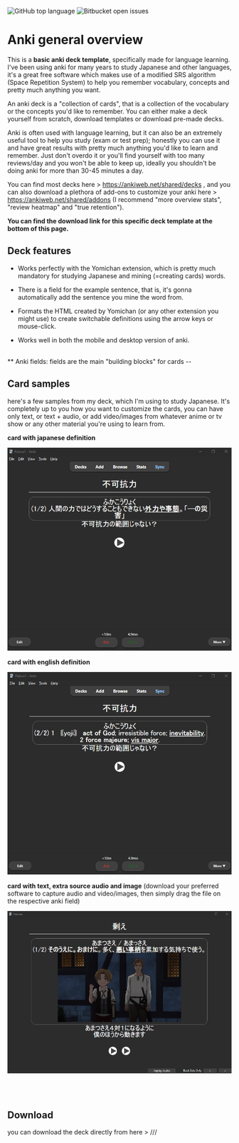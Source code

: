 ![GitHub top language](https://img.shields.io/github/languages/top/{username}/{repo-name}?color=green)
![Bitbucket open issues](https://img.shields.io/bitbucket/issues/{username}/{repo-name})
<br>
# Anki general overview
This is a **basic anki deck template**, specifically made for language learning. 
I've been using anki for many years to study Japanese and other languages, it's a great free software which makes use of a modified SRS algorithm (Space Repetition System) to help you remember vocabulary, concepts and pretty much anything you want.

An anki deck is a "collection of cards", that is a collection of the vocabulary or the concepts you'd like to remember. You can either make a deck yourself from scratch, download templates or download pre-made decks.

Anki is often used with language learning, but it can also be an extremely useful tool to help you study (exam or test prep); honestly you can use it and have great results with pretty much anything you'd like to learn and remember. Just don't overdo it or you'll find yourself with too many reviews/day and you won't be able to keep up, ideally you shouldn't be doing anki for more than 30-45 minutes a day.

You can find most decks here > https://ankiweb.net/shared/decks , and you can also download a plethora of add-ons to customize your anki here > https://ankiweb.net/shared/addons 
(I recommend "more overview stats", "review heatmap" and "true retention").   

**You can find the download link for this specific deck template at the bottom of this page.**
<br>

## Deck features

- Works perfectly with the Yomichan extension, which is pretty much mandatory for studying Japanese and mining (=creating cards) words.

- There is a field for the example sentence, that is, it's gonna automatically add the sentence you mine the word from.

- Formats the HTML created by Yomichan (or any other extension you might use) to create switchable definitions using the arrow keys or mouse-click.

- Works well in both the mobile and desktop version of anki. <br><br>

** Anki fields: fields are the main "building blocks" for cards --

## Card samples
here's a few samples from my deck, which I'm using to study Japanese. It's completely up to you how you want to customize the cards, you can have only text, or text + audio, or add video/images from whatever anime or tv show or any other material you're using to learn from.  


**card with japanese definition**  

![Sample image1](image%20samples/card_japanese_def.png)

**card with english definition**  

![Sample image1](image%20samples/card_english_definition.png)  

**card with text, extra source audio and image** (download your preferred software to capture audio and video/images, then simply drag the file on the respective anki field) 

![Samplooo image1](image%20samples/cardjp_with_picture.png)


<br><br>
## Download
you can download the deck directly from here > ///




